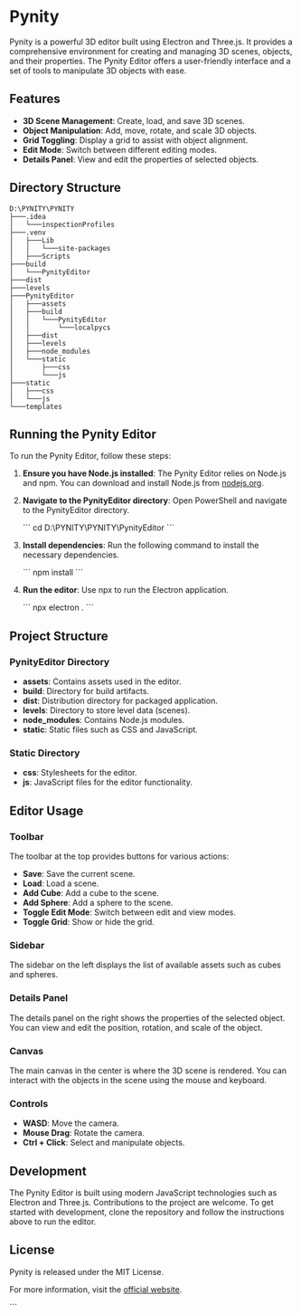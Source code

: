 # Pynity

Pynity is a powerful 3D editor built using Electron and Three.js. It provides a comprehensive environment for creating and managing 3D scenes, objects, and their properties. The Pynity Editor offers a user-friendly interface and a set of tools to manipulate 3D objects with ease.

## Features

- **3D Scene Management**: Create, load, and save 3D scenes.
- **Object Manipulation**: Add, move, rotate, and scale 3D objects.
- **Grid Toggling**: Display a grid to assist with object alignment.
- **Edit Mode**: Switch between different editing modes.
- **Details Panel**: View and edit the properties of selected objects.

## Directory Structure

```
D:\PYNITY\PYNITY
├───.idea
│   └───inspectionProfiles
├───.venv
│   ├───Lib
│   │   └───site-packages
│   ├───Scripts
├───build
│   └───PynityEditor
├───dist
├───levels
├───PynityEditor
│   ├───assets
│   ├───build
│   │   └───PynityEditor
│   │       └───localpycs
│   ├───dist
│   ├───levels
│   ├───node_modules
│   └───static
│       ├───css
│       └───js
├───static
│   ├───css
│   └───js
└───templates
```

## Running the Pynity Editor

To run the Pynity Editor, follow these steps:

1. **Ensure you have Node.js installed**: The Pynity Editor relies on Node.js and npm. You can download and install Node.js from [nodejs.org](https://nodejs.org/).

2. **Navigate to the PynityEditor directory**: Open PowerShell and navigate to the PynityEditor directory.

   \```
   cd D:\PYNITY\PYNITY\PynityEditor
   \```

3. **Install dependencies**: Run the following command to install the necessary dependencies.

   \```
   npm install
   \```

4. **Run the editor**: Use npx to run the Electron application.

   \```
   npx electron .
   \```

## Project Structure

### PynityEditor Directory

- **assets**: Contains assets used in the editor.
- **build**: Directory for build artifacts.
- **dist**: Distribution directory for packaged application.
- **levels**: Directory to store level data (scenes).
- **node_modules**: Contains Node.js modules.
- **static**: Static files such as CSS and JavaScript.

### Static Directory

- **css**: Stylesheets for the editor.
- **js**: JavaScript files for the editor functionality.

## Editor Usage

### Toolbar

The toolbar at the top provides buttons for various actions:

- **Save**: Save the current scene.
- **Load**: Load a scene.
- **Add Cube**: Add a cube to the scene.
- **Add Sphere**: Add a sphere to the scene.
- **Toggle Edit Mode**: Switch between edit and view modes.
- **Toggle Grid**: Show or hide the grid.

### Sidebar

The sidebar on the left displays the list of available assets such as cubes and spheres.

### Details Panel

The details panel on the right shows the properties of the selected object. You can view and edit the position, rotation, and scale of the object.

### Canvas

The main canvas in the center is where the 3D scene is rendered. You can interact with the objects in the scene using the mouse and keyboard.

### Controls

- **WASD**: Move the camera.
- **Mouse Drag**: Rotate the camera.
- **Ctrl + Click**: Select and manipulate objects.

## Development

The Pynity Editor is built using modern JavaScript technologies such as Electron and Three.js. Contributions to the project are welcome. To get started with development, clone the repository and follow the instructions above to run the editor.

## License

Pynity is released under the MIT License.

For more information, visit the [official website](https://example.com).

\```
